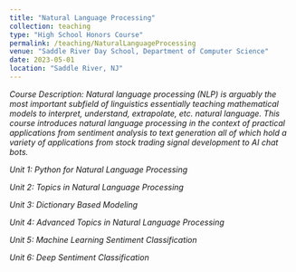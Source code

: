 ```yaml
---
title: "Natural Language Processing"
collection: teaching
type: "High School Honors Course"
permalink: /teaching/NaturalLanguageProcessing
venue: "Saddle River Day School, Department of Computer Science"
date: 2023-05-01
location: "Saddle River, NJ"
---
```


*Course Description:
Natural language processing (NLP) is arguably the most important subfield of linguistics essentially teaching mathematical models to interpret, understand, extrapolate, etc. natural language. This course introduces natural language processing in the context of practical applications from sentiment analysis to text generation all of which hold a variety of applications from stock trading signal development to AI chat bots.*

*Unit 1: Python for Natural Language Processing*

*Unit 2: Topics in Natural Language Processing*

*Unit 3: Dictionary Based Modeling*

*Unit 4: Advanced Topics in Natural Language Processing*

*Unit 5: Machine Learning Sentiment Classification*

*Unit 6: Deep Sentiment Classification*
